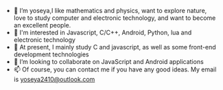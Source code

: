 - 👋 I’m yoseya,I like mathematics and physics, want to explore nature, love to study computer and electronic technology, and want to become an excellent people.
- 👀 I'm interested in Javascript, C/C++, Android, Python, lua and electronic technology
- 🌱 At present, I mainly study C and javascript, as well as some front-end development technologies
- 💞️ I’m looking to collaborate on JavaScript and Android applications
- 📫 Of course, you can contact me if you have any good ideas. My email is yoseya2410@outlook.com

